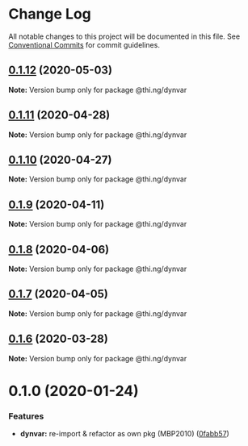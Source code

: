 # Change Log

All notable changes to this project will be documented in this file.
See [Conventional Commits](https://conventionalcommits.org) for commit guidelines.

## [0.1.12](https://github.com/thi-ng/umbrella/compare/@thi.ng/dynvar@0.1.11...@thi.ng/dynvar@0.1.12) (2020-05-03)

**Note:** Version bump only for package @thi.ng/dynvar





## [0.1.11](https://github.com/thi-ng/umbrella/compare/@thi.ng/dynvar@0.1.10...@thi.ng/dynvar@0.1.11) (2020-04-28)

**Note:** Version bump only for package @thi.ng/dynvar





## [0.1.10](https://github.com/thi-ng/umbrella/compare/@thi.ng/dynvar@0.1.9...@thi.ng/dynvar@0.1.10) (2020-04-27)

**Note:** Version bump only for package @thi.ng/dynvar





## [0.1.9](https://github.com/thi-ng/umbrella/compare/@thi.ng/dynvar@0.1.8...@thi.ng/dynvar@0.1.9) (2020-04-11)

**Note:** Version bump only for package @thi.ng/dynvar





## [0.1.8](https://github.com/thi-ng/umbrella/compare/@thi.ng/dynvar@0.1.7...@thi.ng/dynvar@0.1.8) (2020-04-06)

**Note:** Version bump only for package @thi.ng/dynvar





## [0.1.7](https://github.com/thi-ng/umbrella/compare/@thi.ng/dynvar@0.1.6...@thi.ng/dynvar@0.1.7) (2020-04-05)

**Note:** Version bump only for package @thi.ng/dynvar





## [0.1.6](https://github.com/thi-ng/umbrella/compare/@thi.ng/dynvar@0.1.5...@thi.ng/dynvar@0.1.6) (2020-03-28)

**Note:** Version bump only for package @thi.ng/dynvar





# 0.1.0 (2020-01-24)

### Features

* **dynvar:** re-import & refactor as own pkg (MBP2010) ([0fabb57](https://github.com/thi-ng/umbrella/commit/0fabb57f386ad92ce81970c53d02993a8fb102c0))
